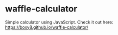 # waffle-calculator
Simple calculator using JavaScript. Check it out here: https://boxy8.github.io/waffle-calculator/

